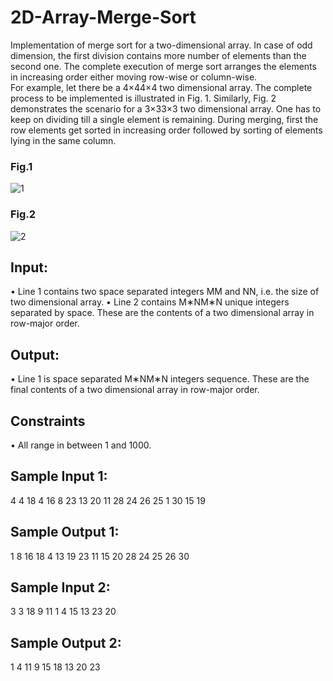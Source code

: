 # 2D-Array-Merge-Sort

Implementation of merge sort for a two-dimensional array. In case of odd dimension, the first division contains more number of elements than the second one. The complete execution of merge sort arranges the elements in increasing order either moving row-wise or column-wise.<br>
For example, let there be a 4×44×4 two dimensional array. The complete process to be implemented is illustrated in Fig. 1. Similarly, Fig. 2 demonstrates the scenario for a 3×33×3 two dimensional array. One has to keep on dividing till a single element is remaining. During merging, first the row elements get sorted in increasing order followed by sorting of elements lying in the same column.
### Fig.1
![1](https://user-images.githubusercontent.com/59218287/119340273-9c645400-bc92-11eb-9567-6b0e9e836cb6.jpg)
### Fig.2
![2](https://user-images.githubusercontent.com/59218287/119340285-9ec6ae00-bc92-11eb-8c45-e582c89d8cdf.jpg)
## Input:
•	Line 1 contains two space separated integers MM and NN, i.e. the size of two dimensional array.
•	Line 2 contains M∗NM∗N unique integers separated by space. These are the contents of a two dimensional array in row-major order.
## Output:
•	Line 1 is space separated M∗NM∗N integers sequence. These are the final contents of a two dimensional array in row-major order.
## Constraints
•	All range in between 1 and 1000.
## Sample Input 1:
4 4
18 4 16 8 23 13 20 11 28 24 26 25 1 30 15 19
## Sample Output 1:
1 8 16 18 4 13 19 23 11 15 20 28 24 25 26 30

## Sample Input 2:
3 3
18 9 11 1 4 15 13 23 20
## Sample Output 2:
1 4 11 9 15 18 13 20 23
